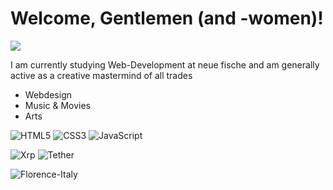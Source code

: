 # Welcome, Gentlemen (and -women)!

![](https://komarev.com/ghpvc/?username=Hendrik-Pils&label=Profile%20Visits&color=blue&style=for-the-badge)

I am currently studying Web-Development at neue fische
and am generally active as a creative mastermind of all trades

- Webdesign
- Music & Movies
- Arts

![HTML5](https://img.shields.io/badge/html5-%23E34F26.svg?style=for-the-badge&logo=html5&logoColor=white) ![CSS3](https://img.shields.io/badge/css3-%231572B6.svg?style=for-the-badge&logo=css3&logoColor=white) ![JavaScript](https://img.shields.io/badge/javascript-%23323330.svg?style=for-the-badge&logo=javascript&logoColor=%23F7DF1E)

![Xrp](https://img.shields.io/badge/Xrp-black?style=for-the-badge&logo=xrp&logoColor=white) ![Tether](https://img.shields.io/badge/tether-168363?style=for-the-badge&logo=tether&logoColor=white)

![Florence-Italy](https://th.bing.com/th/id/OIP.XtejoTg9lans_DWWrrBaAgHaE8?pid=ImgDet&rs=1)
